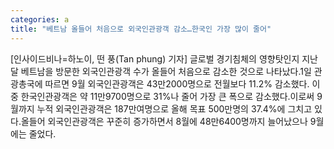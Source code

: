 ```yaml
---
categories: a
title: "베트남 올들어 처음으로 외국인관광객 감소…한국인 가장 많이 줄어"
---
```

[인사이드비나=하노이, 떤 풍(Tan phung) 기자] 글로벌 경기침체의 영향탓인지 지난달 베트남을 방문한 외국인관광객 수가 올들어 처음으로 감소한 것으로 나타났다.1일 관광총국에 따르면 9월 외국인관광객은 43만2000명으로 전월보다 11.2% 감소했다. 이중 한국인관광객은 약 11만9700명으로 31%나 줄어 가장 큰 폭으로 감소했다.이로써 9월까지 누적 외국인관광객은 187만여명으로 올해 목표 500만명의 37.4%에 그치고 있다.올들어 외국인관광객은 꾸준히 증가하면서 8월에 48만6400명까지 늘어났으나 9월에는 줄었다.